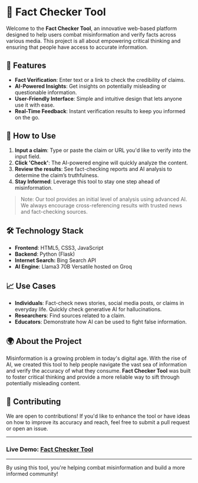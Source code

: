 # 📰 Fact Checker Tool

Welcome to the **Fact Checker Tool**, an innovative web-based platform designed to help users combat misinformation and verify facts across various media. This project is all about empowering critical thinking and ensuring that people have access to accurate information.

## 🌟 Features

- **Fact Verification**: Enter text or a link to check the credibility of claims.
- **AI-Powered Insights**: Get insights on potentially misleading or questionable information.
- **User-Friendly Interface**: Simple and intuitive design that lets anyone use it with ease.
- **Real-Time Feedback**: Instant verification results to keep you informed on the go.

## 🚀 How to Use

1. **Input a claim**: Type or paste the claim or URL you'd like to verify into the input field.
2. **Click 'Check'**: The AI-powered engine will quickly analyze the content.
3. **Review the results**: See fact-checking reports and AI analysis to determine the claim’s truthfulness.
4. **Stay Informed**: Leverage this tool to stay one step ahead of misinformation.

> Note: Our tool provides an initial level of analysis using advanced AI. We always encourage cross-referencing results with trusted news and fact-checking sources.

## 🛠️ Technology Stack

- **Frontend**: HTML5, CSS3, JavaScript
- **Backend**: Python (Flask)
- **Internet Search:** Bing Search API
- **AI Engine**: Llama3 70B Versatile hosted on Groq

## 📈 Use Cases

- **Individuals**: Fact-check news stories, social media posts, or claims in everyday life. Quickly check generative AI for hallucinations.
- **Researchers**: Find sources related to a claim.
- **Educators**: Demonstrate how AI can be used to fight false information.

## 🌍 About the Project

Misinformation is a growing problem in today's digital age. With the rise of AI, we created this tool to help people navigate the vast sea of information and verify the accuracy of what they consume. **Fact Checker Tool** was built to foster critical thinking and provide a more reliable way to sift through potentially misleading content.

## 🤝 Contributing

We are open to contributions! If you'd like to enhance the tool or have ideas on how to improve its accuracy and reach, feel free to submit a pull request or open an issue.


---

### Live Demo: [Fact Checker Tool](https://techramen-fact-checker.replit.app/)

---

By using this tool, you're helping combat misinformation and build a more informed community!

